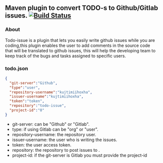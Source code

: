Maven plugin to convert TODO-s to Github/Gitlab issues. [![Build Status](https://travis-ci.org/kujtimiihoxha/todo-issue.svg?branch=master)](https://travis-ci.org/kujtimiihoxha/todo-issue)
------------------------------------------------------
### About
Todo-issue is a plugin that lets you easily write github issues while you are coding,this plugin enables the user to 
add comments in the source code that will be translated to github issues, this will help the developing team to keep
track of the bugs and tasks assigned to specific users.



### todo.json
```json
{
  "git-server":"Github",
  "type":"user",
  "repository-username":"kujtimiihoxha",
  "issuer-username":"kujtimiihoxha",
  "token":"token",
  "repository":"todo-issue",
  "project-id":"0"
}

```

 - git-server: can be "Github" or "Gitlab".
 - type: if using Gitlab can be "org" or "user".
 - repository-username: the repository user.
 - issuer-username: the user who is writing the issues.
 - token: the user access token.
 - repository: the repository to post issues to .
 - project-id: if the git-server is Gitlab you must provide the project-id
